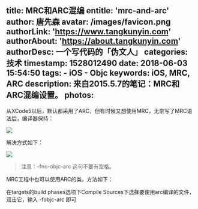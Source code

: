 title: MRC和ARC混编
entitle: 'mrc-and-arc'
author: 唐先森
avatar: /images/favicon.png
authorLink: 'https://www.tangkunyin.com'
authorAbout: 'https://about.tangkunyin.com'
authorDesc: 一个写代码的「伪文人」
categories: 技术
timestamp: 1528012490
date: 2018-06-03 15:54:50
tags:
    - iOS
    - Objc
keywords: iOS, MRC, ARC
description: 来自2015.5.7的笔记：MRC和ARC混编设置。
photos:
---

从XCode5以后，默认都采用了ARC，但有时候又想使用MRC，无奈写了MRC语法后，编译器保持：

![](/img/2018/15280126158577.jpg)

解决方式如下：

![](/img/2018/15280126834131.jpg)

> 注意：-fno-objc-arc 这句不要有空格。

MRC工程中也可以使用ARC的类。方法如下：

在targets的build phases选项下Compile Sources下选择要使用arc编译的文件，双击它，输入 -fobjc-arc 即可


